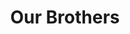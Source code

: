 ---
templateKey: 'actives'
path: /actives
image: ../img/home.png
title: Our Brothers
subheading: Meet the brothers of Theta Tau

classes:
  eta:
    - image: /img/brothers/eta/101.jpg
      text: >
        Tao Lu
      major: > 
        Materials Engineering
      year: >
        Class of 2022
  mu:
    - image: /img/brothers/mu/154.jpg
      text: >
        Zach Wong
      major: >
        Mechanical Engineering
      year: >
        Class of 2022
  nu:
    - image: /img/brothers/nu/155.jpg
      text: >
        Alex Chen
      major: > 
        Computer Science
      year: >
        Class of 2023
    - image: /img/brothers/nu/159.jpg
      text: >
        Dan Nguyen
      major: > 
        Mechanical Engineering
      year: >
        Class of 2023
    - image: /img/brothers/nu/162.jpg
      text: >
        Emily Yu
      major: > 
        Chemical Engineering
      year: >
        Class of 2023
    - image: /img/brothers/nu/163.jpg
      text: >
        Jacob Rajacich
      major: > 
        Aerospace Engineering
      year: >
        Class of 2023
    - image: /img/brothers/nu/166.jpg
      text: >
        Vivianne Dinh
      major: > 
        Computer Science
      year: >
        Class of 2023
  xi:
  - image: /img/brothers/xi/167.jpg
    text: >
      Adelpha Chan
    major: > 
      Linguistics and Computer Science
    year: >
      Class of 2023
  - image: /img/brothers/xi/169.jpg
    text: >
      Clark Decastro
    major: > 
      Civil Engineering
    year: >
      Class of 2023
  - image: /img/brothers/xi/170.jpg
    text: >
      Cody Do
    major: > 
      Computer Science
    year: >
      Class of 2022
  - image: /img/brothers/xi/174.jpg
    text: >
      Junho Choi
    major: > 
      Mathematics of Computation
    year: >
      Class of 2023
  - image: /img/brothers/xi/175.jpg
    text: >
      Kate Hsieh
    major: > 
      Mechanical Engineering
    year: >
      Class of 2023
  - image: /img/brothers/xi/176.jpg
    text: >
      Megan Pham
    major: > 
      Computer Science
    year: >
      Class of 2023
  omicron:
  - image: /img/brothers/omicron/178.jpg
    text: >
      Mengan Wang
    major: > 
      Computer Science
    year: >
      Class of 2024
  - image: /img/brothers/omicron/179.jpg
    text: >
      Anish Dulla
    major: > 
      Statistics
    year: >
      Class of 2024
  - image: /img/brothers/omicron/180.jpg
    text: >
      Anthony Chung
    major: > 
      Mechanical Engineering
    year: >
      Class of 2023
  - image: /img/brothers/omicron/181.jpg
    text: >
      Ashley Kuwahara
    major: > 
      Civil Engineering
    year: >
      Class of 2023
  - image: /img/brothers/omicron/182.jpg
    text: >
      Daniel Zhou
    major: > 
      Computer Science
    year: >
      Class of 2023
  - image: /img/brothers/omicron/183.jpg
    text: >
      Karl Goeltner
    major: >
      Computer Science
    year: >
      Class of 2023
  - image: /img/brothers/omicron/186.jpg
    text: >
      Pranav Pata
    major: > 
      Computer Science
    year: >
      Class of 2024
  - image: /img/brothers/omicron/187.jpg
    text: >
      Shashvat Patel
    major: > 
      Statistics
    year: >
      Class of 2024
  pi:
  - image: /img/brothers/pi/187-188.jpg
    text: >
      Aaron Park
    major: > 
      Bioengineering
    year: >
      Class of 2023
  - image: /img/brothers/pi/188.jpeg
    text: >
      Amanda Ung
    major: > 
      Computational and Systems Biology
    year: >
      Class of 2023
  - image: /img/brothers/pi/189.jpeg
    text: >
      Angela Zhang
    major: > 
      Computer Science and Engineering
    year: >
      Class of 2023
  - image: /img/brothers/pi/190.jpeg
    text: >
      Charlotte Schmitt
    major: > 
      Bioengineering
    year: >
      Class of 2025
  - image: /img/brothers/pi/191.jpeg
    text: >
      Eric Zhang
    major: > 
      Computer Science
    year: >
      Class of 2024
  - image: /img/brothers/pi/192.jpeg
    text: >
      Kritin Garg
    major: > 
      Mechanical Engineering
    year: >
      Class of 2023
  - image: /img/brothers/pi/193.jpeg
    text: >
      Mansi Dutta
    major: > 
      Civil Engineering
    year: >
      Class of 2023
  - image: /img/brothers/pi/194.jpeg
    text: >
      Wyatt Babcock
    major: > 
      Mechancial Engineering
    year: >
      Class of 2025
  rho:
  - image: /img/brothers/rho/195.jpg
    text: >
      Akshay Gupta
    major: > 
      Computer Science
    year: >
      Class of 2025
  - image: /img/brothers/rho/196.jpg
    text: >
      Angela Liu
    major: > 
      Chemical Engineering
    year: >
      Class of 2024
  - image: /img/brothers/rho/197.jpg
    text: >
      Annie Chen
    major: > 
      Mechanical Engineering
    year: >
      Class of 2025
  - image: /img/brothers/rho/198.jpg
    text: >
      Annie Wang
    major: > 
      Computer Science
    year: >
      Class of 2024
  - image: /img/brothers/rho/199.jpg
    text: >
      Christina Pham
    major: > 
      Cognitive Science
    year: >
      Class of 2024
  - image: /img/brothers/rho/200.jpg
    text: >
      Darren Huai
    major: > 
      Aerospace Engineering
    year: >
      Class of 2024
  - image: /img/brothers/rho/201.jpg
    text: >
      Kai Alcayde
    major: > 
      Aerospace Engineering
    year: >
      Class of 2024
  - image: /img/brothers/rho/202.jpg
    text: >
      Kenny Wan
    major: > 
      Civil and Environmental Engineering
    year: >
      Class of 2025
  - image: /img/brothers/rho/203.jpg
    text: >
      Krish Shah
    major: > 
      Computer Engineering
    year: >
      Class of 2024
  - image: /img/brothers/rho/204.jpg
    text: >
      Neil Angsanto
    major: > 
      Civil and Environmental Engineering
    year: >
      Class of 2024
  - image: /img/brothers/rho/205.jpg
    text: >
      Rudy Orre
    major: > 
      Computer Science
    year: >
      Class of 2023
  - image: /img/brothers/rho/206.jpg
    text: >
      Sally Min
    major: > 
      Environmental Science
    year: >
      Class of 2023
  - image: /img/brothers/rho/207.jpg
    text: >
      Sam Chan
    major: > 
      Computer Science and Engineering
    year: >
      Class of 2025
  - image: /img/brothers/rho/208.jpg
    text: >
      Victoria Ignacio
    major: > 
      Civil and Environmental Engineering
    year: >
      Class of 2023

---